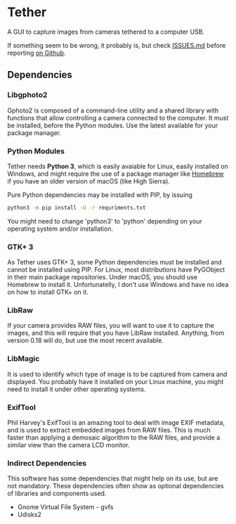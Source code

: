 # Tether

A GUI to capture images from cameras tethered to a computer USB.

If something seem to be wrong, it probably is, but check
[ISSUES.md](ISSUES.md) before reporting
[on Github](https://github.com/rafasgj/tether/issues).

## Dependencies

### Libgphoto2

Gphoto2 is composed of a command-line utility and a shared library with
functions that allow controlling a camera connected to the computer. It
must be installed, before the Python modules. Use the latest available
for your package manager.

### Python Modules

Tether needs **Python 3**, which is easily avaiable for Linux, easily
installed on Windows, and might require the use of a package manager
like [Homebrew](https://brew.sh) if you have an older version of macOS
(like High Sierra).

Pure Python dependencies may be installed with PIP, by issuing

```sh
python3 -m pip install -U -r requriments.txt
```

You might need to change 'python3' to 'python' depending on your
operating system and/or installation.

### GTK+ 3

As Tether uses GTK+ 3, some Python dependencies must be installed and
cannot be installed using PIP. For Linux, most distributions have
PyGObject in their main package repositories. Under macOS, you should
use Homebrew to install it. Unfortunatelly, I don't use Windows and
have no idea on how to install GTK+ on it.

### LibRaw

If your camera provides RAW files, you will want to use it to capture the
images, and this will require that you have LibRaw installed. Anything,
from version 0.18 will do, but use the most recent available.

### LibMagic

It is used to identify which type of image is to be captured from
camera and displayed. You probably have it installed on your Linux
machine, you might need to install it under other operating systems.

### ExifTool

Phil Harvey's ExifTool is an amazing tool to deal with image EXIF
metadata, and is used to extract embedded images from RAW files.
This is much faster than applying a demosaic algorithm to the RAW
files, and provide a similar view than the camera LCD monitor.

### Indirect Dependencies

This software has some dependencies that might help on its use, but are
not mandatory. These dependencies often show as optional dependencies of
libraries and components used.

* Gnome Virtual File System - gvfs
* Udisks2
